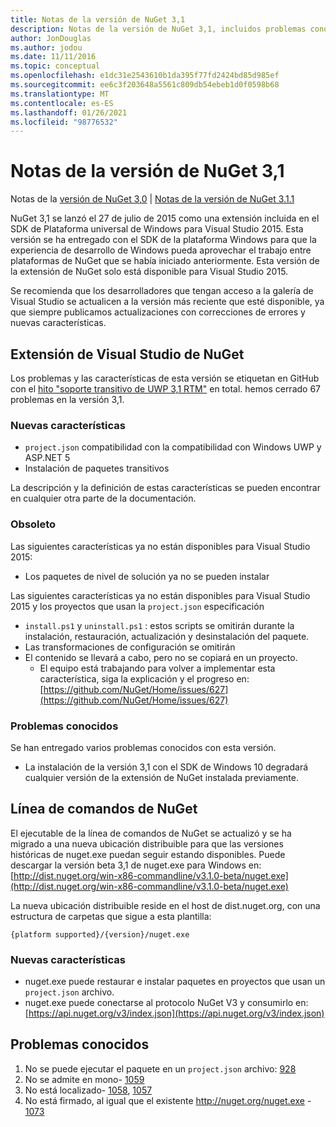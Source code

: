 ```yaml
---
title: Notas de la versión de NuGet 3,1
description: Notas de la versión de NuGet 3,1, incluidos problemas conocidos, correcciones de errores, características agregadas y DCR.
author: JonDouglas
ms.author: jodou
ms.date: 11/11/2016
ms.topic: conceptual
ms.openlocfilehash: e1dc31e2543610b1da395f77fd2424bd85d985ef
ms.sourcegitcommit: ee6c3f203648a5561c809db54ebeb1d0f0598b68
ms.translationtype: MT
ms.contentlocale: es-ES
ms.lasthandoff: 01/26/2021
ms.locfileid: "98776532"
---
```

# <a name="nuget-31-release-notes"></a>Notas de la versión de NuGet 3,1

Notas de la [versión de NuGet 3,0](../release-notes/nuget-3.0.0.md)  |  [Notas de la versión de NuGet 3.1.1](../release-notes/nuget-3.1.1.md)

NuGet 3,1 se lanzó el 27 de julio de 2015 como una extensión incluida en el SDK de Plataforma universal de Windows para Visual Studio 2015. Esta versión se ha entregado con el SDK de la plataforma Windows para que la experiencia de desarrollo de Windows pueda aprovechar el trabajo entre plataformas de NuGet que se había iniciado anteriormente. Esta versión de la extensión de NuGet solo está disponible para Visual Studio 2015.

Se recomienda que los desarrolladores que tengan acceso a la galería de Visual Studio se actualicen a la versión más reciente que esté disponible, ya que siempre publicamos actualizaciones con correcciones de errores y nuevas características.

## <a name="nuget-visual-studio-extension"></a>Extensión de Visual Studio de NuGet

Los problemas y las características de esta versión se etiquetan en GitHub con el [hito "soporte transitivo de UWP 3,1 RTM"](https://github.com/NuGet/Home/issues?utf8=%E2%9C%93&q=is%3Aclosed+milestone%3A%223.1+RTM+UWP+transitive+support%22+)  en total. hemos cerrado 67 problemas en la versión 3,1.

### <a name="new-features"></a>Nuevas características

* `project.json` compatibilidad con la compatibilidad con Windows UWP y ASP.NET 5
* Instalación de paquetes transitivos

La descripción y la definición de estas características se pueden encontrar en cualquier otra parte de la documentación.

### <a name="deprecated"></a>Obsoleto

Las siguientes características ya no están disponibles para Visual Studio 2015:

* Los paquetes de nivel de solución ya no se pueden instalar

Las siguientes características ya no están disponibles para Visual Studio 2015 y los proyectos que usan la `project.json` especificación

* `install.ps1` y `uninstall.ps1` : estos scripts se omitirán durante la instalación, restauración, actualización y desinstalación del paquete.
* Las transformaciones de configuración se omitirán
* El contenido se llevará a cabo, pero no se copiará en un proyecto.
    * El equipo está trabajando para volver a implementar esta característica, siga la explicación y el progreso en: [https://github.com/NuGet/Home/issues/627](https://github.com/NuGet/Home/issues/627)


### <a name="known-issues"></a>Problemas conocidos

Se han entregado varios problemas conocidos con esta versión.

* La instalación de la versión 3,1 con el SDK de Windows 10 degradará cualquier versión de la extensión de NuGet instalada previamente.

## <a name="nuget-command-line"></a>Línea de comandos de NuGet

El ejecutable de la línea de comandos de NuGet se actualizó y se ha migrado a una nueva ubicación distribuible para que las versiones históricas de nuget.exe puedan seguir estando disponibles.  Puede descargar la versión beta 3,1 de nuget.exe para Windows en: [http://dist.nuget.org/win-x86-commandline/v3.1.0-beta/nuget.exe](http://dist.nuget.org/win-x86-commandline/v3.1.0-beta/nuget.exe)

La nueva ubicación distribuible reside en el host de dist.nuget.org, con una estructura de carpetas que sigue a esta plantilla:

```
{platform supported}/{version}/nuget.exe
```

### <a name="new-features"></a>Nuevas características

* nuget.exe puede restaurar e instalar paquetes en proyectos que usan un `project.json` archivo.
* nuget.exe puede conectarse al protocolo NuGet V3 y consumirlo en: [https://api.nuget.org/v3/index.json](https://api.nuget.org/v3/index.json)

## <a name="known-issues"></a>Problemas conocidos ##

1.    No se puede ejecutar el paquete en un `project.json` archivo: [928](https://github.com/NuGet/Home/issues/928)
2.    No se admite en mono- [1059](https://github.com/NuGet/Home/issues/1059)
3.    No está localizado- [1058](https://github.com/NuGet/Home/issues/1058),   [1057](https://github.com/NuGet/Home/issues/1057)
4.    No está firmado, al igual que el existente http://nuget.org/nuget.exe  -  [1073](https://github.com/NuGet/Home/issues/1073)
